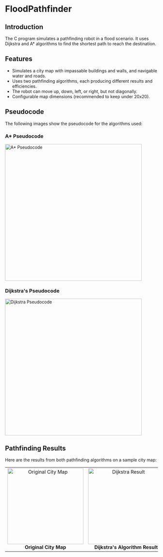 # FloodPathfinder

## Introduction
The C program simulates a pathfinding robot in a flood scenario. It uses Dijkstra and A* algorithms to find the shortest path to reach the destination.

## Features
- Simulates a city map with impassable buildings and walls, and navigable water and roads.
- Uses two pathfinding algorithms, each producing different results and efficiencies.
- The robot can move up, down, left, or right, but not diagonally.
- Configurable map dimensions (recommended to keep under 20x20).

## Pseudocode
The following images show the pseudocode for the algorithms used:

### A* Pseudocode
<img src="https://github.com/Yoochang-Kim/FloodPathfinder/blob/main/srcs/img/astar_pseudocode.png" width="450" alt="A* Pseudocode">

### Dijkstra's Pseudocode
<img src="https://github.com/Yoochang-Kim/FloodPathfinder/blob/main/srcs/img/dijkstra_pseudocode.png" width="450" alt="Dijkstra Pseudocode">

## Pathfinding Results
Here are the results from both pathfinding algorithms on a sample city map:

<div align="center">
  <table>
    <tr>
      <td align="center">
        <img src="https://github.com/Yoochang-Kim/FloodPathfinder/blob/main/srcs/img/original%20city%20map.png" width="250" alt="Original City Map"><br>
        <b>Original City Map</b>
      </td>
      <td align="center">
        <img src="https://github.com/Yoochang-Kim/FloodPathfinder/blob/main/srcs/img/Dijkstra%20result.png" width="250" alt="Dijkstra Result"><br>
        <b>Dijkstra's Algorithm Result</b>
      </td>
      <td align="center">
        <img src="https://github.com/Yoochang-Kim/FloodPathfinder/blob/main/srcs/img/a%20star%20result.png" width="250" alt="A* Result"><br>
        <b>A* Algorithm Result</b>
      </td>
    </tr>
  </table>
</div>
